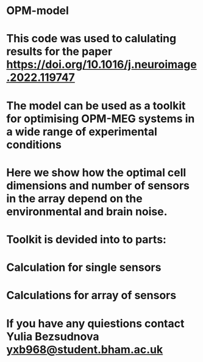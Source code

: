 # OPM-model
# This code was used to calulating results for the paper https://doi.org/10.1016/j.neuroimage.2022.119747
# 
# The model can be used as a toolkit for optimising OPM-MEG systems in a wide range of experimental conditions
# Here we show how the optimal cell dimensions and number of sensors in the array depend on the environmental and brain noise.

# Toolkit is devided into to parts: 
#   Calculation for single sensors
#   Calculations for array of sensors
#
# If you have any quiestions contact Yulia Bezsudnova yxb968@student.bham.ac.uk
